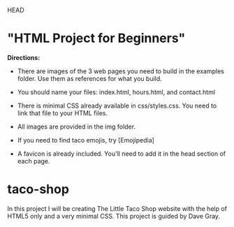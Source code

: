 HEAD
# "HTML Project for Beginners"

**Directions:**

- There are images of the 3 web pages you need to build in the examples folder. Use them as references for what you build.

- You should name your files: index.html, hours.html, and contact.html

- There is minimal CSS already available in css/styles.css. You need to link that file to your HTML files. 

- All images are provided in the img folder.

- If you need to find taco emojis, try [Emojipedia]

- A favicon is already included. You'll need to add it in the head section of each page.


# taco-shop
In this project I will be creating The Little Taco Shop website with the help of HTML5 only and a very minimal CSS. This project is guided by Dave Gray.


